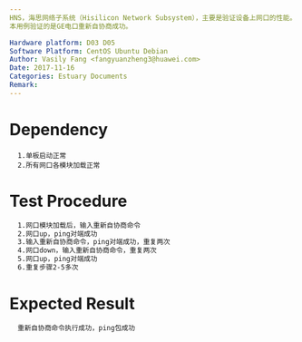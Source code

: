 ```yaml
---
HNS，海思网络子系统（Hisilicon Network Subsystem），主要是验证设备上网口的性能。
本用例验证的是GE电口重新自协商成功。

Hardware platform: D03 D05  
Software Platform: CentOS Ubuntu Debian 
Author: Vasily Fang <fangyuanzheng3@huawei.com>  
Date: 2017-11-16
Categories: Estuary Documents  
Remark:
---
```


# Dependency
```
  1.单板启动正常
  2.所有网口各模块加载正常
```

# Test Procedure
```bash
  1.网口模块加载后，输入重新自协商命令
  2.网口up，ping对端成功
  3.输入重新自协商命令，ping对端成功，重复两次
  4.网口down，输入重新自协商命令，重复两次
  5.网口up，ping对端成功
  6.重复步骤2-5多次
```

# Expected Result
```bash
  重新自协商命令执行成功，ping包成功
```
